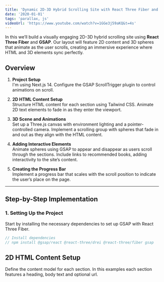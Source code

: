 ```yaml
---
title: 'Dynamic 2D-3D Hybrid Scrolling Site with React Three Fiber and GSAP'
date: '2020-01-01'
tags: 'parallax, js'
videoUrl: 'https://www.youtube.com/watch?v=1GGe3j59aKQ&t=4s'
---
```


In this we’ll build a visually engaging 2D-3D hybrid scrolling site using **React Three Fiber** and **GSAP**. Our layout will feature 2D content and 3D spheres that animate as the user scrolls, creating an immersive experience where HTML and 3D elements sync perfectly.

## Overview

1. **Project Setup**  
   I'm using Next.js 14. Configure the GSAP ScrollTrigger plugin to control animations on scroll.

2. **2D HTML Content Setup**  
   Structure HTML content for each section using Tailwind CSS. Animate 2D text elements to fade in as they enter the viewport.

3. **3D Scene and Animations**  
   Set up a Three.js canvas with environment lighting and a pointer-controlled camera. Implement a scrolling group with spheres that fade in and out as they align with the HTML content.

4. **Adding Interactive Elements**  
   Animate spheres using GSAP to appear and disappear as users scroll through the sections. Include links to recommended books, adding interactivity to the site’s content.

5. **Creating the Progress Bar**  
   Implement a progress bar that scales with the scroll position to indicate the user’s place on the page.

---

## Step-by-Step Implementation

### 1. Setting Up the Project

Start by installing the necessary dependencies to set up GSAP with React Three Fiber.

```javascript
// Install dependencies
// npm install @gsap/react @react-three/drei @react-three/fiber gsap
```

## 2D HTML Content Setup

Define the content model for each section.
In this examples each section features a heading, body text and optional url.
